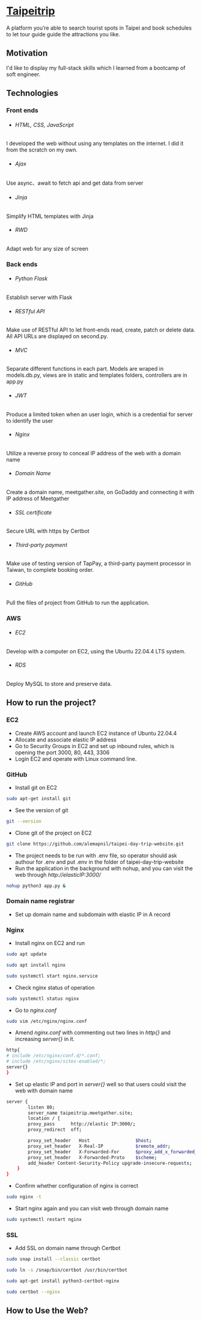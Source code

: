 # [Taipeitrip](https://taipeitrip.meetgather.site/)
A platform you’re able to search tourist spots in Taipei and book schedules to let tour guide guide the attractions you like.
## Motivation
I'd like to display my full-stack skills which I learned from a bootcamp of soft engineer. 
## Technologies 
### Front ends
* ###### HTML, CSS, JavaScript  
I developed the web without using any templates on the internet. I did it from the scratch on my own.
* ###### Ajax  
Use async、await to fetch api and get data from server
* ###### Jinja  
Simplify HTML templates with Jinja
* ###### RWD  
Adapt web for any size of screen
### Back ends
* ###### Python Flask
Establish server with Flask
* ###### RESTful API
Make use of RESTful API to let front-ends read, create, patch or delete data. All API URLs are displayed on second.py. 
* ###### MVC
Separate different functions in each part. Models are wraped in models.db.py, views are in static and templates folders, controllers are in app.py
* ###### JWT
Produce a limited token when an user login, which is a credential for server to identify the user 
* ###### Nginx
Utilize a reverse proxy to conceal IP address of the web with a domain name
* ###### Domain Name
Create a domain name, meetgather.site, on GoDaddy and connecting it with IP address of Meetgather
* ###### SSL certificate
Secure URL with https by Certbot
* ###### Third-party payment
Make use of testing version of TapPay, a third-party payment processor in Taiwan, to complete booking order.
* ###### GitHub
Pull the files of project from GitHub to run the application.
### AWS 
* ###### EC2
Develop with a computer on EC2, using the Ubuntu 22.04.4 LTS system.
* ###### RDS
Deploy MySQL to store and preserve data.
## How to run the project?
### EC2
* Create AWS account and launch EC2 instance of Ubuntu 22.04.4
* Allocate and associate elastic IP address
* Go to Security Groups in EC2 and set up inbound rules, which is opening the port 3000, 80, 443, 3306
* Login EC2 and operate with Linux command line.
### GitHub
* Install git on EC2
```bash
sudo apt-get install git
```
* See the version of git
```bash
git --version
```
* Clone git of the project on EC2
```bash
git clone https://github.com/alemapnil/taipei-day-trip-website.git
```
* The project needs to be run with .env file, so operator should ask authour for .env and put .env in the folder of taipei-day-trip-website
* Run the application in the background with nohup, and you can visit the web through _http://elasticIP:3000/_
```bash
nohup python3 app.py &
```
### Domain name registrar
* Set up domain name and subdomain with elastic IP in A record
### Nginx
* Install nginx on EC2 and run
```bash
sudo apt update 
```
```bash
sudo apt install nginx
```
```bash
sudo systemctl start nginx.service 
```
* Check nginx status of operation
```bash
sudo systemctl status nginx
```
* Go to _nginx.conf_
```bash
sudo vim /etc/nginx/nginx.conf 
```
* Amend _nginx.conf_ with commenting out two lines in _http{}_ and increasing _server{}_ in it.
```bash
http{
# include /etc/nginx/conf.d/*.conf;
# include /etc/nginx/sites-enabled/*; 
server{}
}
```
* Set up elastic IP and port in _server{}_ well so that users could visit the web with domain name
```bash
server {
        listen 80;
        server_name taipeitrip.meetgather.site;
        location / {
        proxy_pass      http://elastic IP:3000/;
        proxy_redirect  off;

        proxy_set_header   Host                 $host;
        proxy_set_header   X-Real-IP            $remote_addr;
        proxy_set_header   X-Forwarded-For      $proxy_add_x_forwarded_for;
        proxy_set_header   X-Forwarded-Proto    $scheme;
        add_header Content-Security-Policy upgrade-insecure-requests;
    }
}
```
* Confirm whether configuration of nginx is correct
```bash
sudo nginx -t
```
* Start nginx again and you can visit web through domain name
```bash
sudo systemctl restart nginx
```
### SSL
* Add SSL on domain name through Certbot
```bash
sudo snap install --classic certbot
```
```bash
sudo ln -s /snap/bin/certbot /usr/bin/certbot
```
```bash
sudo apt-get install python3-certbot-nginx
```
```bash
sudo certbot --nginx
```
## How to Use the Web?
